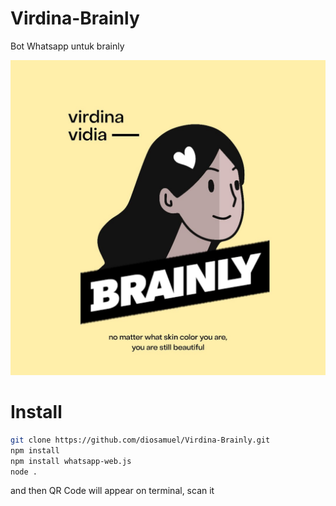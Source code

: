 # Virdina-Brainly
Bot Whatsapp untuk brainly

![alt text](logo.jpeg)


# Install
```bash
git clone https://github.com/diosamuel/Virdina-Brainly.git
npm install
npm install whatsapp-web.js
node .
```
and then QR Code will appear on terminal, scan it

